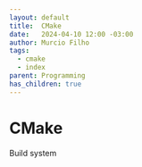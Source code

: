 ```yaml
---
layout: default
title:  CMake
date:   2024-04-10 12:00 -03:00
author: Murcio Filho
tags:
  - cmake
  - index
parent: Programming
has_children: true
---
```


# CMake

Build system